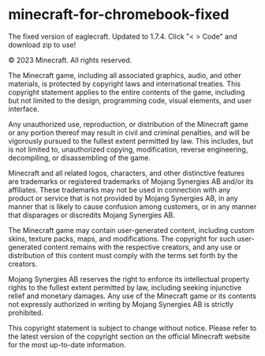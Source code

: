 # minecraft-for-chromebook-fixed
The fixed version of eaglecraft. Updated to 1.7.4. Click "&lt; > Code" and download zip to use!



© 2023 Minecraft. All rights reserved.

The Minecraft game, including all associated graphics, audio, and other materials, is protected by copyright laws and international treaties. This copyright statement applies to the entire contents of the game, including but not limited to the design, programming code, visual elements, and user interface.

Any unauthorized use, reproduction, or distribution of the Minecraft game or any portion thereof may result in civil and criminal penalties, and will be vigorously pursued to the fullest extent permitted by law. This includes, but is not limited to, unauthorized copying, modification, reverse engineering, decompiling, or disassembling of the game.

Minecraft and all related logos, characters, and other distinctive features are trademarks or registered trademarks of Mojang Synergies AB and/or its affiliates. These trademarks may not be used in connection with any product or service that is not provided by Mojang Synergies AB, in any manner that is likely to cause confusion among customers, or in any manner that disparages or discredits Mojang Synergies AB.

The Minecraft game may contain user-generated content, including custom skins, texture packs, maps, and modifications. The copyright for such user-generated content remains with the respective creators, and any use or distribution of this content must comply with the terms set forth by the creators.

Mojang Synergies AB reserves the right to enforce its intellectual property rights to the fullest extent permitted by law, including seeking injunctive relief and monetary damages. Any use of the Minecraft game or its contents not expressly authorized in writing by Mojang Synergies AB is strictly prohibited.

This copyright statement is subject to change without notice. Please refer to the latest version of the copyright section on the official Minecraft website for the most up-to-date information.
